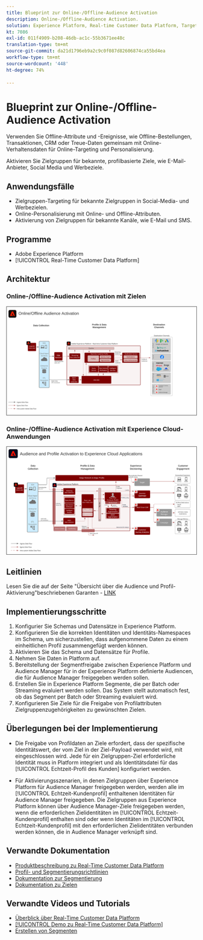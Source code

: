 ```yaml
---
title: Blueprint zur Online-/Offline-Audience Activation
description: Online-/Offline-Audience Activation.
solution: Experience Platform, Real-time Customer Data Platform, Target, Audience Manager, Analytics, Experience Cloud Services, Data Collection
kt: 7086
exl-id: 011f4909-b208-46db-ac1c-55b3671ee48c
translation-type: tm+mt
source-git-commit: da21d1796eb9a2c9c0f087d82606874ca55bd4ea
workflow-type: tm+mt
source-wordcount: '448'
ht-degree: 74%

---
```


# Blueprint zur Online-/Offline-Audience Activation

Verwenden Sie Offline-Attribute und -Ereignisse, wie Offline-Bestellungen, Transaktionen, CRM oder Treue-Daten gemeinsam mit Online-Verhaltensdaten für Online-Targeting und Personalisierung.

Aktivieren Sie Zielgruppen für bekannte, profilbasierte Ziele, wie E-Mail-Anbieter, Social Media und Werbeziele.

## Anwendungsfälle

* Zielgruppen-Targeting für bekannte Zielgruppen in Social-Media- und Werbezielen.
* Online-Personalisierung mit Online- und Offline-Attributen.
* Aktivierung von Zielgruppen für bekannte Kanäle, wie E-Mail und SMS.

## Programme

* Adobe Experience Platform
* [!UICONTROL Real-Time Customer Data Platform]

## Architektur

### Online-/Offline-Audience Activation mit Zielen

<img src="assets/online_offline_activation.svg" alt="Referenzarchitektur für das Konzept der Online-/Offline-Audience Activation" style="border:1px solid #4a4a4a" />
<br>

### Online-/Offline-Audience Activation mit Experience Cloud-Anwendungen

<img src="assets/activation+apps.svg" alt="Referenzarchitektur für das Konzept der Online-/Offline-Audience Activation mit Experience Cloud-Anwendungen" style="border:1px solid #4a4a4a" />

## Leitlinien

Lesen Sie die auf der Seite &quot;Übersicht über die Audience und Profil-Aktivierung&quot;beschriebenen Garanten - [LINK](overview.md)

## Implementierungsschritte

1. Konfigurier Sie Schemas und Datensätze in Experience Platform.
1. Konfigurieren Sie die korrekten Identitäten und Identitäts-Namespaces im Schema, um sicherzustellen, dass aufgenommene Daten zu einem einheitlichen Profil zusammengefügt werden können.
1. Aktivieren Sie das Schema und Datensätze für Profile.
1. Nehmen Sie Daten in Platform auf.
1. Bereitstellung der Segmentfreigabe zwischen Experience Platform und Audience Manager für in der Experience Platform definierte Audiencen, die für Audience Manager freigegeben werden sollen.
1. Erstellen Sie in Experience Platform Segmente, die per Batch oder Streaming evaluiert werden sollen. Das System stellt automatisch fest, ob das Segment per Batch oder Streaming evaluiert wird.
1. Konfigurieren Sie Ziele für die Freigabe von Profilattributen Zielgruppenzugehörigkeiten zu gewünschten Zielen.

## Überlegungen bei der Implementierung

* Die Freigabe von Profildaten an Ziele erfordert, dass der spezifische Identitätswert, der vom Ziel in der Ziel-Payload verwendet wird, mit eingeschlossen wird. Jede für ein Zielgruppen-Ziel erforderliche Identität muss in Platform integriert und als Identitätsdatei für das [!UICONTROL Echtzeit-Profil des Kunden] konfiguriert werden.

* Für Aktivierungsszenarien, in denen Zielgruppen über Experience Platform für Audience Manager freigegeben werden, werden alle im [!UICONTROL Echtzeit-Kundenprofil] enthaltenen Identitäten für Audience Manager freigegeben. Die Zielgruppen aus Experience Platform können über Audience Manager-Ziele freigegeben werden, wenn die erforderlichen Zielidentitäten im [!UICONTROL Echtzeit-Kundenprofil] enthalten sind oder wenn Identitäten im [!UICONTROL Echtzeit-Kundenprofil] mit den erforderlichen Zielidentitäten verbunden werden können, die in Audience Manager verknüpft sind.

## Verwandte Dokumentation

* [Produktbeschreibung zu Real-Time Customer Data Platform](https://helpx.adobe.com/de/legal/product-descriptions/real-time-customer-data-platform.html)
* [Profil- und Segmentierungsrichtlinien](https://experienceleague.adobe.com/docs/experience-platform/profile/guardrails.html?lang=de)
* [Dokumentation zur Segmentierung](https://experienceleague.adobe.com/docs/experience-platform/segmentation/api/streaming-segmentation.html?lang=de)
* [Dokumentation zu Zielen](https://experienceleague.adobe.com/docs/experience-platform/destinations/catalog/overview.html?lang=de)

## Verwandte Videos und Tutorials

* [Überblick über Real-Time Customer Data Platform](https://experienceleague.adobe.com/docs/platform-learn/tutorials/application-services/rtcdp/understanding-the-real-time-customer-data-platform.html?lang=de)
* [[!UICONTROL Demo zu Real-Time Customer Data Platform]](https://experienceleague.adobe.com/docs/platform-learn/tutorials/application-services/rtcdp/demo.html?lang=de)
* [Erstellen von Segmenten](https://experienceleague.adobe.com/docs/platform-learn/tutorials/segments/create-segments.html?lang=de)
